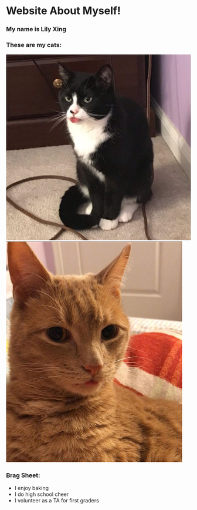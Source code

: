 # Website About Myself!

### My name is Lily Xing

### These are my cats:

![Pepper](pepper.png)
![Jack](jack.png)

### Brag Sheet:

*   I enjoy baking
*   I do high school cheer
*   I volunteer as a TA for first graders
